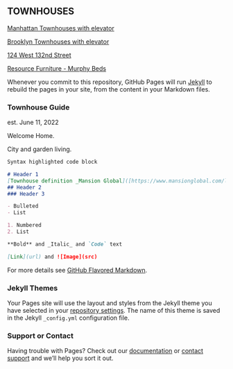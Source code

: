 ## TOWNHOUSES


[Manhattan Townhouses with elevator](https://streeteasy.com/townhouses/manhattan/amenities:elevator)

[Brooklyn Townhouses with elevator](https://streeteasy.com/townhouses/brooklyn/amenities:elevator)

[124 West 132nd Street](https://streeteasy.com/sale/1473435)

[Resource Furniture - Murphy Beds](https://resourcefurniture.com/product-tag/queen-transforming-bed-systems-transforming-furniture/)


Whenever you commit to this repository, GitHub Pages will run [Jekyll](https://jekyllrb.com/) to rebuild the pages in your site, from the content in your Markdown files.

### Townhouse Guide
est.  June 11, 2022

Welcome Home.

City and garden living. 


```markdown
Syntax highlighted code block

# Header 1
[Townhouse definition _Mansion Global]([https://www.mansionglobal.com/library/townhouse)
## Header 2
### Header 3

- Bulleted
- List

1. Numbered
2. List

**Bold** and _Italic_ and `Code` text

[Link](url) and ![Image](src)
```

For more details see [GitHub Flavored Markdown](https://guides.github.com/features/mastering-markdown/).

### Jekyll Themes

Your Pages site will use the layout and styles from the Jekyll theme you have selected in your [repository settings](https://github.com/realdatanyc/townhouses/settings/pages). The name of this theme is saved in the Jekyll `_config.yml` configuration file.

### Support or Contact

Having trouble with Pages? Check out our [documentation](https://docs.github.com/categories/github-pages-basics/) or [contact support](https://support.github.com/contact) and we’ll help you sort it out.
